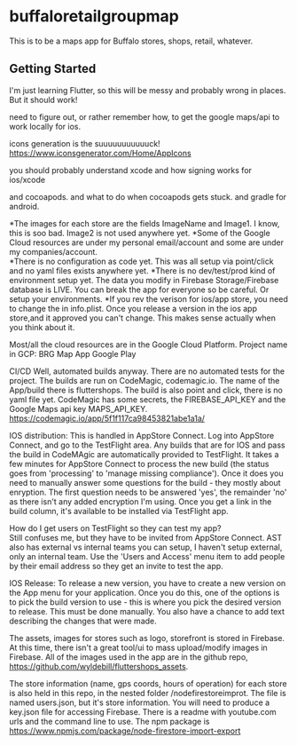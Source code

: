 # buffaloretailgroupmap

This is to be a maps app for Buffalo stores, shops, retail, whatever.

## Getting Started

I'm just learning Flutter, so this will be messy and probably wrong in places.  But it should work!

need to figure out, or rather remember how, to get the google maps/api to work locally for ios.


icons generation is the suuuuuuuuuuuck!
https://www.iconsgenerator.com/Home/AppIcons


you should probably understand xcode
and how signing works for ios/xcode

and cocoapods.  and what to do when cocoapods gets stuck.
and gradle for android.

*The images for each store are the fields ImageName and Image1.  I know, this is soo bad.  Image2 is not used anywhere yet.
*Some of the Google Cloud resources are under my personal email/account and some are under my companies/account.  
*There is no configuration as code yet.  This was all setup via point/click and no yaml files exists anywhere yet.
*There is no dev/test/prod kind of environment setup yet.  The data you modify in Firebase Storage/Firebase database is LIVE.  You can break the app for everyone so be careful. Or setup your environments.
*If you rev the verison for ios/app store, you need to change the <CFBundleShortVersionString> in info.plist.  Once you release a version in the ios app store,and it approved you can't change.  This makes sense actually when you think about it.

Most/all the cloud resources are in the Google Cloud Platform. 
Project name in GCP: BRG Map App Google Play

CI/CD
Well, automated builds anyway. There are no automated tests for the project.  The builds are run on CodeMagic, codemagic.io.  The name of the App/build there is fluttershops.  The build is also point and click, there is no yaml file yet.  CodeMagic has some secrets, the FIREBASE_API_KEY and the Google Maps api key MAPS_API_KEY.
https://codemagic.io/app/5f1f117ca98453821abe1a1a/

IOS distribution:
This is handled in AppStore Connect.  Log into AppStore Connect, and go to the TestFlight area.  Any builds that are for IOS and pass the build in CodeMAgic are automatically provided to TestFlight. It takes a few minutes for AppStore Connect to process the new build (the status goes from 'processing' to 'manage missing compliance').  Once it does you need to manually answer some questions for the build - they mostly about enryption.  The first question needs to be answered 'yes', the remainder 'no' as there isn't any added encryption I'm using. Once you get a link in the build column, it's available to be installed via TestFlight app.  

How do I get users on TestFlight so they can test my app?  
Still confuses me, but they have to be invited from AppStore Connect.  AST also has external vs internal teams you can setup, I haven't setup external, only an internal team. Use the 'Users and Access' menu item to add people by their email address so they get an invite to test the app.

IOS Release:
To release a new version, you have to create a new version on the App menu for your application.  Once you do this, one of the options is to pick the build version to use - this is where you pick the desired version to release.  This must be done manually.  You also have a chance to add text describing the changes that were made.

The assets, images for stores such as logo, storefront is stored in Firebase.  At this time, there isn't a great tool/ui to mass upload/modify images in Firebase.  All of the images used in the app are in the github repo, https://github.com/wyldebill/fluttershops_assets.  

The store information (name, gps coords, hours of operation) for each store is also held in this repo, in the nested folder /nodefirestoreimprot.  The file is named users.json, but it's store information.  You will need to produce a key.json file for accessing Firebase.  There is a readme with youtube.com urls and the command line to use.  The npm package is https://www.npmjs.com/package/node-firestore-import-export





